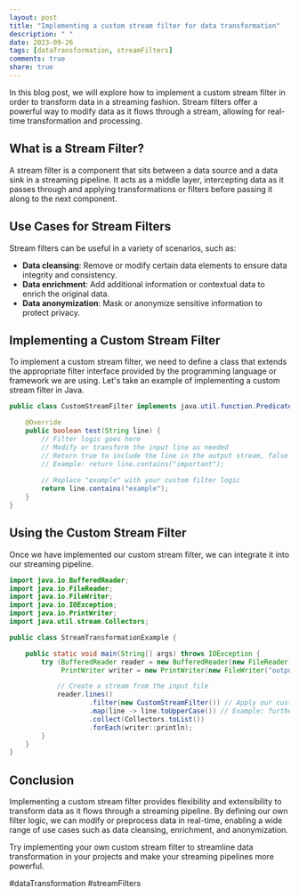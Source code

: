 ```yaml
---
layout: post
title: "Implementing a custom stream filter for data transformation"
description: " "
date: 2023-09-26
tags: [dataTransformation, streamFilters]
comments: true
share: true
---
```


In this blog post, we will explore how to implement a custom stream filter in order to transform data in a streaming fashion. Stream filters offer a powerful way to modify data as it flows through a stream, allowing for real-time transformation and processing.

## What is a Stream Filter?

A stream filter is a component that sits between a data source and a data sink in a streaming pipeline. It acts as a middle layer, intercepting data as it passes through and applying transformations or filters before passing it along to the next component.

## Use Cases for Stream Filters

Stream filters can be useful in a variety of scenarios, such as:
- **Data cleansing**: Remove or modify certain data elements to ensure data integrity and consistency.
- **Data enrichment**: Add additional information or contextual data to enrich the original data.
- **Data anonymization**: Mask or anonymize sensitive information to protect privacy.

## Implementing a Custom Stream Filter

To implement a custom stream filter, we need to define a class that extends the appropriate filter interface provided by the programming language or framework we are using. Let's take an example of implementing a custom stream filter in Java.

```java
public class CustomStreamFilter implements java.util.function.Predicate<String> {

    @Override
    public boolean test(String line) {
        // Filter logic goes here
        // Modify or transform the input line as needed
        // Return true to include the line in the output stream, false to discard it
        // Example: return line.contains("important");
        
        // Replace "example" with your custom filter logic
        return line.contains("example");
    }
}
```

## Using the Custom Stream Filter

Once we have implemented our custom stream filter, we can integrate it into our streaming pipeline.

```java
import java.io.BufferedReader;
import java.io.FileReader;
import java.io.FileWriter;
import java.io.IOException;
import java.io.PrintWriter;
import java.util.stream.Collectors;

public class StreamTransformationExample {

    public static void main(String[] args) throws IOException {
        try (BufferedReader reader = new BufferedReader(new FileReader("input.txt"));
             PrintWriter writer = new PrintWriter(new FileWriter("output.txt"))) {

            // Create a stream from the input file
            reader.lines()
                    .filter(new CustomStreamFilter()) // Apply our custom stream filter
                    .map(line -> line.toUpperCase()) // Example: further transform the filtered line
                    .collect(Collectors.toList())
                    .forEach(writer::println);
        }
    }
}
```

## Conclusion

Implementing a custom stream filter provides flexibility and extensibility to transform data as it flows through a streaming pipeline. By defining our own filter logic, we can modify or preprocess data in real-time, enabling a wide range of use cases such as data cleansing, enrichment, and anonymization.

Try implementing your own custom stream filter to streamline data transformation in your projects and make your streaming pipelines more powerful.

#dataTransformation #streamFilters